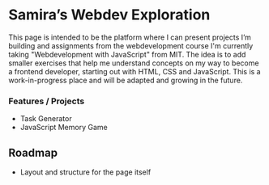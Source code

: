 # Samira’s Webdev Exploration

This page is intended to be the platform where I can present projects I’m building and assignments from the webdevelopment course I'm currently taking "Webdevelopment with JavaScript" from MIT. The idea is to add smaller exercises that help me understand concepts on my way to become a frontend developer, starting out with HTML, CSS and JavaScript. This is a work-in-progress place and will be adapted and growing in the future. 

### Features / Projects

- Task Generator
- JavaScript Memory Game


## Roadmap

- Layout and structure for the page itself
